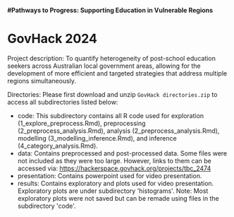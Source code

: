 **#Pathways to Progress: Supporting Education in Vulnerable Regions**
# GovHack 2024

Project description:
To quantify heterogeneity of post-school education seekers across Australian local government areas, allowing for the development of more efficient and targeted strategies that address multiple regions simultaneously.

Directories:
Please first download and unzip `GovHack directories.zip` to access all subdirectories listed below:
* code: This subdirectory contains all R code used for exploration (1_explore_preprocess.Rmd), preprocessing (2_preprocess_analysis.Rmd), analysis (2_preprocess_analysis.Rmd), modelling (3_modelling_inference.Rmd), and inference (4_category_analysis.Rmd). 
* data: Contains preprocessed and post-processed data. Some files were not included as they were too large. However, links to them can be accessed via: https://hackerspace.govhack.org/projects/tbc_2474
* presentation: Contains powerpoint used for video presentation.
* results: Contains exploratory and plots used for video presentation. Exploratory plots are under subdirectory 'histograms'. Note: Most exploratory plots were not saved but can be remade using files in the subdirectory 'code'.
